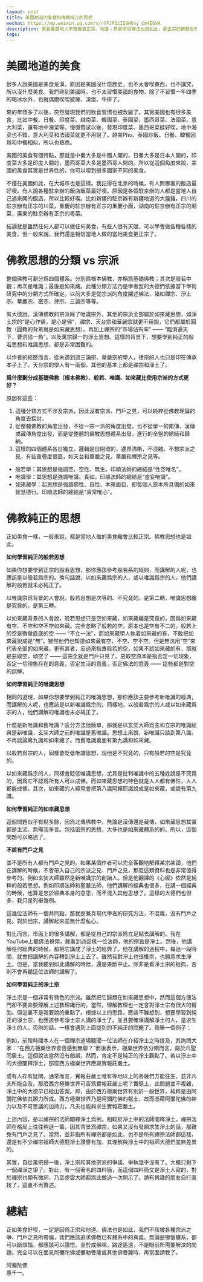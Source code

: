 ```yaml
---
layout: post
title: 美國地道的美食和佛教純正的思想
wechat: https://mp.weixin.qq.com/s/rYFJP2zIIdH6xy_Cm4EGVA
description: 美食要當地人來做纔會正宗、地道；其實學習佛法也是如此，那正宗的佛教思想都有哪些？又該如何才能學習到這些純正的思想呢？
tags:
---
```


# 美國地道的美食

很多人說美國是美食荒漠，原因是美國沒什麼歷史，也不太會喫東西，也不講究，所以沒什麼美食。我們剛到美國時，也不太習慣美國的食物，除了不習慣一年四季的喝冰水外，也就偶爾喫喫披薩、漢堡、牛排了。

來的年頭多了以後，突然發現我們的飲食習慣也被改變了。其實美國也有很多美食，比如中餐、日餐、印度菜、越南菜、韓國菜、泰國菜、墨西哥菜、法國菜、意大利菜，還有地中海菜等。慢慢嘗試以後，發現印度菜、墨西哥菜挺好喫，地中海菜也不錯，意大利菜和法國菜就更不用說了。越南Pho、泰國炒飯、日餐、韓餐因爲和中餐相似，所以也熟悉。

美國的美食有個特點，那就是中餐大多是中國人開的，日餐大多是日本人開的，印度菜大多是印度人開的，墨西哥菜大多是墨西哥人開的。所以從這個角度來說，美國的美食其實是世界性的，你可以喫到很多國家不同的美食。

不僅在美國如此，在大城市也是這樣。我記得在北京的時候，有人問哪裏的飯店最好喫。有人說各種駐京辦的飯店飯菜最好喫。原因是各個駐京辦的人都是當地人自己過來開的飯店，所以比較好喫。比如新疆的駐京辦有新疆地道的大盤雞，四川的駐京辦有正宗的川菜，重慶的駐京辦有正宗的重慶小面，湖南的駐京辦有正宗的湘菜，廣東的駐京辦有正宗的粵菜。

結論就是雖然任何人都可以做任何美食，有些人很有天賦，可以學會做各種各樣的美食，但一般來說，我們還是相信當地人做的當地美食更正宗了。

# 佛教思想的分類 vs 宗派

整個佛教可劃分爲四個體系。分別爲根本佛教，亦稱爲基礎佛教；其次是般若中觀；再次是唯識；最後是如來藏。此種分類方法乃是學者型的大德們依據當下學術研究中的分類方式所確定。以前大多是從宗派的角度闡述佛法，諸如禪宗、淨土宗、華嚴宗、密宗、律宗、三論宗等等。

有大德說，漢傳佛教的宗派除了唯識宗外，其他的宗派全部屬於如來藏思想，如淨土宗的“是心作佛，是心是佛”，禪宗、天台宗和華嚴宗就更不用說，它們都屬於圓教（圓教的背景就是如來藏思想）。再加上禪宗的“市場佔有率” —— “臨濟遍天下，曹洞佔一角”。以及萬宗歸一的淨土思想。這樣的背景下，想要學到純正的般若思想和唯識思想，都是非常困難的。

以作者的經歷而言，從未遇到過三論宗、華嚴宗的學人，律宗的人也只是印在傳承本子上了，天台宗的學人有一兩個，其他的基本上都是禪宗和淨土了。

**爲什麼劃分成基礎佛教（根本佛教）、般若、唯識、如來藏比使用宗派的方式更好？**

原因有這些：
1. 這種分類方式不涉及宗派，因此沒有宗派、門戶之見，可以純粹從佛教理論的角度去探討。
2. 從整體佛教的角度出發，不從一宗一派的角度出發，也不從單一的南傳、漢傳或藏傳角度出發，而是從整體的佛教思想體系出發，進行的全盤的總結和歸納。
3. 這樣的四個體系各自獨立，邏輯是自閉環的，邊界清晰，不混雜。不想宗派之見，有些重疊度很高，如天台和華嚴之見，華嚴和禪宗之見等。
  * 般若學：其思想是強調空、空性、無生。印順法師的總結是“性空唯名”。
  * 唯識學：其思想是強調唯識、真如。印順法師的總結是“虛妄唯識”。
  * 如來藏學：起思想是強調佛性、自性、本來面目，即每個人原本所具備的如來智慧德行。印順法師的總結是“真常唯心”。

# 佛教純正的思想

正如美食一樣，一般來說，都是當地人做的美食纔會比較正宗。佛教思想也是如此。

**如何學習純正的般若思想**

如果你想要學到正宗的般若思想，那你應該參考般若系的經典，而講解的人呢，也應該是以般若爲宗的。換句話說，以如來藏爲宗的人，或以唯識爲宗的人，他們講解的般若就未必純正了。

以唯識宗爲背景的人會說，般若思想是次等的、不究竟的，是第二轉，唯識思想纔是究竟的，是第三轉。

以如來藏背景的人會說，般若思想只是空如來藏，如來藏纔是究竟的，因爲如來藏有空、不空和空不空如來藏。完全忽略了般若的空，原本也是空有不二的。般若上的空是徹徹底底的空 —— “不立一法”，而如來藏學人執着如來藏的有，不敢把如來藏說成是“無”。雖然他們也知道如來藏有空、不空、空不空。但是無法用“空”來代表全部的如來藏。更有甚者，反過來指責般若的空，如果不認如來藏的有，那就是惡取空，頑空了 —— 這完全就是門戶只見了。惡取空原本是指否定一切現象，否定一切現象存在的意義，否定生活的意義，否定佛法的意義 —— 這些都是對空的誤解。

**如何學習純正的唯識思想**

相同的道理，如果你想要學到純正的唯識思想，那你應該主要參考新唯識的經典，而講解的人呢，也應該是以新唯識爲宗的。同樣地，以般若爲宗的人或以如來藏爲宗的人，他們講解的唯識也未必純正了。

什麼是新唯識和舊唯識？區分方法很簡單，那就是以玄奘大師爲主和立宗的唯識經典是新唯識，玄奘大師之前的唯識是舊唯識。思想上來說，新唯識只談到第八識，不再談論第九識和如來藏了。而舊唯識裏面有第九識和如來藏。

以般若爲宗的人，同樣會貶低唯識思想，說他是不究竟的，只有般若的空是究竟的。

以如來藏爲宗的人，同樣會貶低唯識思想，尤其是批判唯識中的五種姓說是不究竟的，因爲它不認爲所有人可以成佛。而如來藏思想的特色就是人人都有佛性，人人都能成佛。其次，如來藏的人經常會把第八識阿賴耶識說成是如來藏，或說有第九識。

**如何學習純正的如來藏思想**

這個問題似乎有點多餘，因爲北傳佛教中，無論是漢傳還是藏傳，如來藏思想其實都是主流，無需我多言。包括密宗的思想，大多也是如來藏體系的的。所以，這個問題可以略過了。

**不該有門戶之見**

並不是所有人都有門戶之見的。如果某個作者可以完全客觀地解釋某宗某論，他們在講解的時候，不會帶入自己的宗派之見、門戶之見，那麼這類資料也是非常值得參考的。例如玄奘大師雖然是新唯識宗的創始人。但是他翻譯的《心經》依然是純粹的般若思想。例如印順法師和聖嚴法師，他們講解的經典也很多，在講一個經典的時候，也算是忠於經典本身的意思，而不混入其他思想了。這樣的大德們也很多，我只是列舉幾例。

這幾位法師有一個共同點，那就是兼具現代學者的研究方法，不混雜，沒有門戶之見。對於他宗，講解起來並無什麼私心。

對比而言，市面上的很多講解，都是從自己的宗派爲立足點去講解的。我在YouTube上聽佛法視頻，就看到過這樣一位法師，他的宗旨是淨土。然後，他講解任何經典的時候，都把它講成了淨土的經典了。他在講解的過程中，每過一段時間，就會把講解的內容轉到淨土上去了。雖然我對淨土也很推崇，也願意求生淨土。但是，當我聽到如此講解的時候，還是果斷中止。除非是看淨土宗的經典，否則不會再聽這位法師的講解了。

**如何學習純正的淨土宗**

淨土宗是一個非常有特色的宗派。雖然把它歸類在如來藏思想中，然而這個方便法門卻不要非要理解上述教理纔行的。當然，理解教理也一定會對淨土宗有很大的幫助。但這裏不是我要說的重點了。根據以上的思路，應該不難想到，想要學習到純正的淨土宗，也應該參考淨土宗人講的淨土了。並且要確保講解淨土的人，是求生淨土的人。否則的話，一樣會遇到上面提到的不純正的問題了。我舉一個例子：

例如，前段時間本人在一個禪宗道場聽聞一位法師在介紹淨土之時提及，其詢問大家：“在西方極樂世界會否感到無聊？”而後表示，極樂世界依分類而言，屬於凡聖同居土。這個說法當然沒有錯誤，然而，肯定不是純正的淨土觀點了。若以淨土中的大德闡釋淨土，那麼西方極樂世界應屬實報莊嚴土。

或有人存有疑問，通常而言，實報莊嚴土唯有等地以上的菩薩們方能往生，並非凡夫所能企及。那麼西方極樂世界可否爲實報莊嚴土呢？實際上，此問題並不複雜，淨土中的大德早已給出答案。即，由於西方極樂世界有別於一般世界，純粹是由阿彌陀佛依其願力所成。西方極樂世界乃是阿彌陀佛的報土，故而憑藉阿彌陀佛的神力以及不可思議的加持力，凡夫也能夠求生實報莊嚴土。

上述內容，是以禪宗的法師闡釋淨土爲例。相較於淨土中的法師闡釋淨土，禪宗法師在格局上往往稍遜一籌，因其背景爲禪宗，如果又沒有發願求生淨土的話，那難免有門戶之見了。當然，並非指所有禪宗都是如此，也不是所有禪宗法師都這樣，還是有不少禪宗祖師大德對淨土讚譽有加，其理解與淨土中的祖師大德們並無差異的。 

其實，自從萬宗歸一後，淨土宗和其他宗派的爭議、爭執幾乎沒有了。大概只剩下一個禪淨之爭了。對此，有一個著名的四料簡，而這個四料簡又是淨土人寫的，對於禪宗也頗有微詞，乃至虛雲大師都爲此做過一次開示了。請有興趣的朋友自行查找了，這裏不再贅述。

# 總結

正如美食好喫，一定是因爲正宗和地道。佛法也是如此，我們不該被各種宗派之爭、門戶之見所帶偏，我們應該追求佛教已有體系中的真義。無論是哪個體系，都可以斷煩惱，都應該可以證悟。至於成佛嘛，路途遙遠，不是眼前所需要解決的問題。完全可以在面見阿彌陀佛或彌勒菩薩或其他佛菩薩時，再當面請教了。

阿彌陀佛<br>
愚千一。

